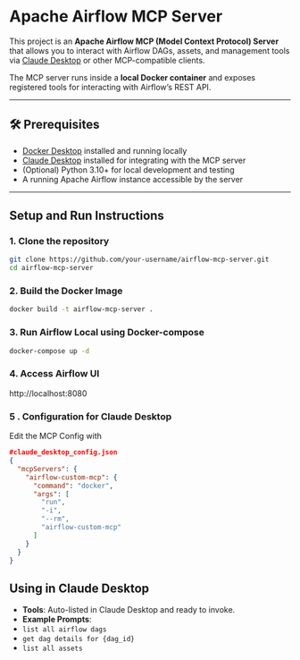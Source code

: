 # Apache Airflow MCP Server

This project is an **Apache Airflow MCP (Model Context Protocol) Server** that allows you to interact with Airflow DAGs, assets, and management tools via [Claude Desktop](https://claude.ai/) or other MCP-compatible clients.

The MCP server runs inside a **local Docker container** and exposes registered tools for interacting with Airflow’s REST API.

---
## 🛠 Prerequisites

- [Docker Desktop](https://www.docker.com/products/docker-desktop) installed and running locally  
- [Claude Desktop](https://claude.ai/) installed for integrating with the MCP server  
- (Optional) Python 3.10+ for local development and testing  
- A running Apache Airflow instance accessible by the server

---

## Setup and Run Instructions

### 1. Clone the repository

```bash
git clone https://github.com/your-username/airflow-mcp-server.git
cd airflow-mcp-server
```

### 2. Build the Docker Image
```bash
docker build -t airflow-mcp-server .
```

### 3. Run Airflow Local using Docker-compose
```bash
docker-compose up -d
```

### 4. Access Airflow UI
http://localhost:8080


### 5 . Configuration for Claude Desktop
Edit the MCP Config with
```json
#claude_desktop_config.json
{
  "mcpServers": {
    "airflow-custom-mcp": {
      "command": "docker",
      "args": [
        "run",
        "-i",
        "--rm",
        "airflow-custom-mcp"
      ]
    }
  }
}
```

## Using in Claude Desktop

- **Tools**: Auto-listed in Claude Desktop and ready to invoke.
- **Example Prompts**:
- `list all airflow dags`
- `get dag details for {dag_id}`
- `list all assets`